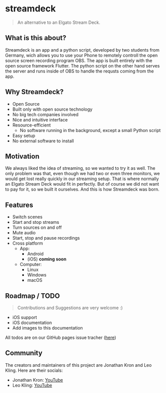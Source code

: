 # streamdeck

> An alternative to an Elgato Stream Deck.

## What is this about?

Streamdeck is an app and a python script, developed by two students from Germany, wich allows you to use your Phone to remotely controll the open source screen recording program OBS. The app is built entirely with the open source framework Flutter. The python script on the other hand serves the server and runs inside of OBS to handle the requsts coming from the app.

## Why Streamdeck?

- Open Source
- Built only with open source technology
- No big tech companies involved
- Nice and intuitive interface
- Resource-efficient
  - No software running in the background, except a small Python script
- Easy setup
- No external software to install

## Motivation

We always liked the idea of streaming, so we wanted to try it as well. The only problem was that, even though we had two or even three monitors, we would get lost really quickly in our streaming setup. That is where normally an Elgato Stream Deck would fit in perfectly. But of course we did not want to pay for it, so we built it ourselves. And this is how Streamdeck was born.

## Features

- Switch scenes
- Start and stop streams
- Turn sources on and off
- Mute audio
- Start, stop and pause recordings
- Cross platform
  - App:
    - Android
    - (iOS) **coming soon**
  - Computer:
    - Linux
    - Windows
    - macOS

## Roadmap / TODO

> Contributions and Suggestions are very welcome :)

- iOS support
- iOS documentation
- Add images to this documentation

All todos are on our GitHub pages issue tracher ([here](https://github.com/ecrax/streamdeck/issues))

## Community

The creators and maintainers of this project are Jonathan Kron and Leo Kling. Here are their socials:

- Jonathan Kron: [YouTube]("https://www.youtube.com/jonathankron")
- Leo Kling: [YouTube]("https://www.youtube.com/ecrax_official")

